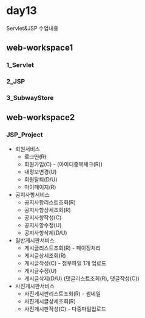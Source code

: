 # day13
Servlet&amp;JSP 수업내용
## web-workspace1
### 1_Servlet
### 2_JSP
### 3_SubwayStore
## web-workspace2
### JSP_Project
* 회원서비스
   + ~~로그인(R)~~
   + 회원가입(C) - (아이디중복체크(R))
   + 내정보변경(U)
   + 회원탈퇴(D/U)
   + 마이페이지(R)
* 공지사항서비스
  + 공지사항리스트조회(R)
  + 공지사항상세조회(R)
  + 공지사항작성(C)
  + 공지사항수정(U)
  + 공지사항삭제(D/U)
* 일반게시판서비스
  + 게시글리스트조회(R) - 페이징처리
  + 게시글상세조회(R)
  + 게시글작성(C) - 첨부파일 1개 업로드
  + 게시글수정(U)
  + 게시글삭제(D/U) (댓글리스트조회(R), 댓글작성(C))
* 사진게시판서비스
  + 사진게시판리스트조회(R) - 썸네일
  + 사진게시글상세조회(R)
  + 사진게시판작성(C) - 다중파일업로드
  

   
